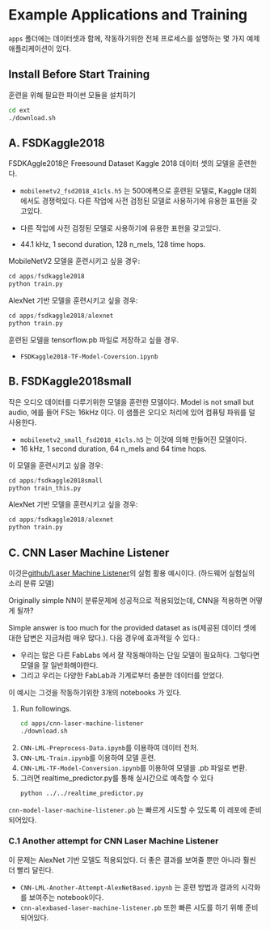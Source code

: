 # Example Applications and Training

`apps` 폴더에는 데이터셋과 함께, 작동하기위한 전체 프로세스를 설명하는 몇 가지 예제 애플리케이션이 있다.

## Install Before Start Training

훈련을 위해 필요한 파이썬 모듈을 설치하기

```sh
cd ext
./download.sh
```

## A. FSDKaggle2018

FSDKAggle2018은 Freesound Dataset Kaggle 2018 데이터 셋의 모델을 훈련한다.

- `mobilenetv2_fsd2018_41cls.h5` 는 500에폭으로 훈련된 모델로, Kaggle 대회에서도 경쟁력있다. 다른 작업에 사전 검정된 모델로 사용하기에 유용한 표현을 갖고있다.

- 다른 작업에 사전 검정된 모델로 사용하기에 유용한 표현을 갖고있다.
- 44.1 kHz, 1 second duration, 128 n_mels, 128 time hops.

MobileNetV2 모델을 훈련시키고 싶을 경우:

```Python
cd apps/fsdkaggle2018
python train.py
```

AlexNet 기반 모델을 훈련시키고 싶을 경우:

```Python
cd apps/fsdkaggle2018/alexnet
python train.py
```

훈련된 모델을 tensorflow.pb 파일로 저장하고 싶을 경우.

- `FSDKaggle2018-TF-Model-Coversion.ipynb`

## B. FSDKaggle2018small

작은 오디오 데이터를 다루기위한 모델을 훈련한 모델이다. Model is not small but audio, 에를 들어 FS는 16kHz 이다. 이 샘플은 오디오 처리에 있어 컴퓨팅 파워를 덜 사용한다. 

- `mobilenetv2_small_fsd2018_41cls.h5` 는 이것에 의해 만들어진 모델이다.
- 16 kHz, 1 second duration, 64 n_mels and 64 time hops.

이 모델을 훈련시키고 싶을 경우:

```Python
cd apps/fsdkaggle2018small
python train_this.py
```

AlexNet 기반 모델을 훈련시키고 싶을 경우:

```Python
cd apps/fsdkaggle2018/alexnet
python train.py
```

## C. CNN Laser Machine Listener

이것은[github/Laser Machine Listener](https://github.com/kotobuki/laser-machine-listener)의 실험 활용 예시이다. (하드웨어 실험실의 소리 분류 모델)

Originally simple NN이 분류문제에 성공적으로 적용되었는데, CNN을 적용하면 어떻게 될까?

Simple answer is too much for the provided dataset as is(제공된 데이터 셋에 대한 답변은 지금처럼 매우 많다.).
다음 경우에 효과적일 수 있다.:

- 우리는 많은 다른 FabLabs 에서 잘 작동해야하는 단일 모델이 필요하다. 그렇다면 모델을 잘 일반화해야한다.
- 그리고 우리는 다양한 FabLab과 기계로부터 충분한 데이터를 얻었다.

이 예시는 그것을 작동하기위한 3개의 notebooks 가 있다.

1. Run followings.
    ```sh
    cd apps/cnn-laser-machine-listener
    ./download.sh
    ```
2. `CNN-LML-Preprocess-Data.ipynb`를 이용하여 데이터 전처.
3. `CNN-LML-Train.ipynb`를 이용하여 모델 훈련.
4. `CNN-LML-TF-Model-Conversion.ipynb`를 이용하여 모델을 .pb 파일로 변환.
5. 그러면 realtime_predictor.py를 통해 실시간으로 예측할 수 있다
    ```sh
    python ../../realtime_predictor.py
    ```

`cnn-model-laser-machine-listener.pb` 는 빠르게 시도할 수 있도록 이 레포에 준비되어있다.

### C.1 Another attempt for CNN Laser Machine Listener

이 문제는 AlexNet 기반 모델도 적용되었다. 더 좋은 결과를 보여줄 뿐만 아니라 훨씬 더 빨리 달린다.

- `CNN-LML-Another-Attempt-AlexNetBased.ipynb` 는 훈련 방법과 결과의 시각화를 보여주는 notebook이다.
- `cnn-alexbased-laser-machine-listener.pb` 또한 빠른 시도를 하기 위해 준비 되어있다.